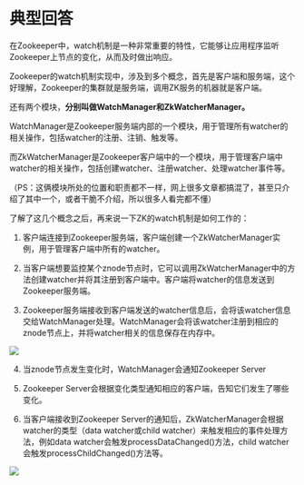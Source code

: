 # 典型回答


在Zookeeper中，watch机制是一种非常重要的特性，它能够让应用程序监听Zookeeper上节点的变化，从而及时做出响应。



Zookeeper的watch机制实现中，涉及到多个概念，首先是客户端和服务端，这个好理解，Zookeeper的集群就是服务端，调用ZK服务的机器就是客户端。



还有两个模块，**分别叫做WatchManager和ZkWatcherManager。**



WatchManager是Zookeeper服务端内部的一个模块，用于管理所有watcher的相关操作，包括watcher的注册、注销、触发等。



而ZkWatcherManager是Zookeeper客户端中的一个模块，用于管理客户端中watcher的相关操作，包括创建watcher、注册watcher、处理watcher事件等。



（PS：这俩模块所处的位置和职责都不一样，网上很多文章都搞混了，甚至只介绍了其中一个，或者干脆不介绍，所以很多人看完都不懂）



了解了这几个概念之后，再来说一下ZK的watch机制是如何工作的：



1. 客户端连接到Zookeeper服务端，客户端创建一个ZkWatcherManager实例，用于管理客户端中所有的watcher。



2. 当客户端想要监控某个znode节点时，它可以调用ZkWatcherManager中的方法创建watcher并将其注册到客户端中。客户端将watcher的信息发送到Zookeeper服务端。



3. Zookeeper服务端接收到客户端发送的watcher信息后，会将该watcher信息交给WatchManager处理。WatchManager会将该watcher注册到相应的znode节点上，并将watcher相关的信息保存在内存中。



![](https://cdn.nlark.com/yuque/0/2023/png/5378072/1677912683921-9e88d23a-2733-425e-a9b6-a477b4d53b32.png)



4. 当znode节点发生变化时，WatchManager会通知Zookeeper Server



5. Zookeeper Server会根据变化类型通知相应的客户端，告知它们发生了哪些变化。



6. 当客户端接收到Zookeeper Server的通知后，ZkWatcherManager会根据watcher的类型（data watcher或child watcher）来触发相应的事件处理方法，例如data watcher会触发processDataChanged()方法，child watcher会触发processChildChanged()方法等。



![](https://cdn.nlark.com/yuque/0/2023/png/5378072/1677913724274-14acefb4-8bc7-4853-9d1b-4c3603ab634f.png)

